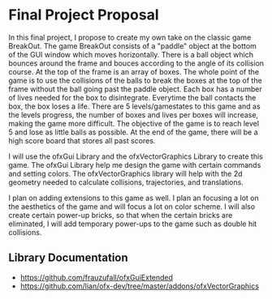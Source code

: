 # Final Project Proposal

In this final project, I propose to create my own take on the classic game BreakOut. The game BreakOut consists of a 
"paddle" object at the bottom of the GUI window which moves horizontally. There is a ball object which bounces around
the frame and bouces according to the angle of its collision course. At the top of the frame is an array of boxes. The
whole point of the game is to use the collisions of the balls to break the boxes at the top of the frame without the
ball going past the paddle object. Each box has a number of lives needed for the box to disintegrate. Everytime the 
ball contacts the box, the box loses a life. There are 5 levels/gamestates to this game and as the levels progress, the
number of boxes and lives per boxes will increase, making the game more difficult. The objective of the game is to 
reach level 5 and lose as little balls as possible. At the end of the game, there will be a high score board that stores
all past scores.

I will use the ofxGui Library and the ofxVectorGraphics Library to create this game. The ofxGui Library help me
design the game with certain commands and setting colors. The ofxVectorGraphics library will help with the 2d geometry
needed to calculate collisions, trajectories, and translations.

I plan on adding extensions to this game as well. I plan an focusing a lot on the aesthetics of the game and will
focus a lot on color scheme. I will also create certain power-up bricks, so that when the certain bricks are 
eliminated, I will add temporary power-ups to the game such as double hit collisions.

## Library Documentation
- https://github.com/frauzufall/ofxGuiExtended
- https://github.com/lian/ofx-dev/tree/master/addons/ofxVectorGraphics